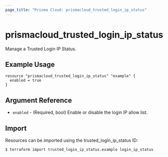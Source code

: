 ```yaml
---
page_title: "Prisma Cloud: prismacloud_trusted_login_ip_status"
---
```


# prismacloud_trusted_login_ip_status

Manage a Trusted Login IP Status.

## Example Usage

```hcl
resource "prismacloud_trusted_login_ip_status" "example" {
  enabled = true
}
```

## Argument Reference

* `enabled` - (Required, bool) Enable or disable the login IP allow list.

## Import

Resources can be imported using the trusted_login_ip_status ID:

```
$ terraform import trusted_login_ip_status.example login_ip_status
```
